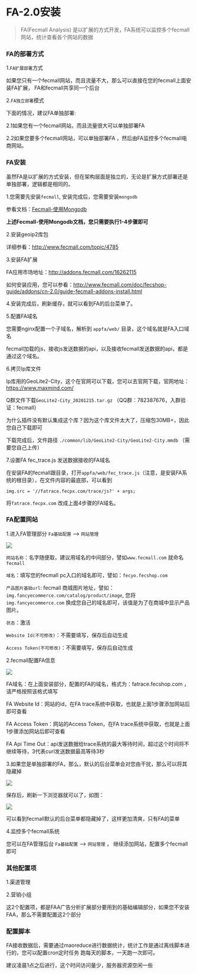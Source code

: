 FA-2.0安装
=======

> FA(Fecmall Analysis) 是以扩展的方式开发，FA系统可以监控多个fecmall网站，统计查看各个网站的数据


### FA的部署方式

1.`FA扩展部署`方式

如果您只有一个fecmall网站，而且流量不大，那么可以直接在您的fecmall上面安装FA扩展，
FA和fecmall共享同一个后台

2.`FA独立部署`模式

下面的情况，建议FA单独部署:

2.1如果您有一个fecmall网站，而且流量很大可以单独部署FA

2.2如果您要多个fecmall网站，可以单独部署FA
，然后由FA监控多个fecmall电商网站。

### FA安装

虽然FA是以扩展的方式安装，但在架构层面是独立的，无论是扩展方式部署还是单独部署，逻辑都是相同的。

1.您需要先安装`fecmall`, 安装完成后，您需要安装`mongodb`

参看文档：[Fecmall-使用Mongodb](http://www.fecmall.com/doc/fecshop-guide/develop/cn-2.0/guide-fecshop-2-use-mongo.html)

**上述Fecmall-使用Mongodb文档，您只需要执行1-4步骤即可**

2.安装geoip2库包

详细参看：http://www.fecmall.com/topic/4785


3.安装FA扩展

FA应用市场地址：http://addons.fecmall.com/16262115

如何安装应用，您可以参看：http://www.fecmall.com/doc/fecshop-guide/addons/cn-2.0/guide-fecmall-addons-install.html


4.安装完成后，刷新缓存，就可以看到FA的后台菜单了。


5.配置FA域名

您需要nginx配置一个子域名，解析到 `appfa/web/` 目录，这个域名就是FA入口域名

fecmall加载的js，接收js发送数据的api，以及接收fecmall发送数据的api，都是通过这个域名。

6.拷贝Ip库文件

Ip库用的GeoLite2-City，这个在官网可以下载，您可以去官网下载，官网地址：https://www.maxmind.com/


Q群文件下载`GeoLite2-City_20201215.tar.gz`  （QQ群：782387676，入群验证：fecmall）


为什么插件没有默认集成这个库？因为这个库文件太大了，压缩包30MB+，因此您自己下载即可


下载完成后，文件路径 `./common/lib/GeoLite2-City/GeoLite2-City.mmdb` （需要您自己上传）


7.设置FA  fec_trace.js 发送数据接收的FA域名

在安装FA的fecmall跟目录，打开`appfa/web/fec_trace.js`（注意，是安装FA系统的根目录），在文件内容的最底部，可以看到

```
img.src = '//fatrace.fecpx.com/trace/js?' + args;
```

将`fatrace.fecpx.com` 改成上面4步骤的FA域名。



### FA配置网站



1.进入FA管理部分 `Fa基础配置`  --> `网站管理`

![](images/fecfa-2.png)


`网站名称`：名字随便取，建议用域名的中间部分，譬如`www.fecmall.com` 就命名 `fecmall`


`域名`：填写您的fecmall pc入口的域名即可，譬如：`fecyo.fecshop.com`

`产品图片基础url`: fecmall 商城图片地址，譬如：`img.fancyecommerce.com/catalog/product/image`, 您将`img.fancyecommerce.com`
换成您自己的域名即可，该值是为了在商城中显示产品图片。


`状态`：激活


`Website Id(不可修改)`：不需要填写，保存后自动生成

`Access Token(不可修改)`：不需要填写，保存后自动生成


2.fecmall配置FA信息


![](images/fecfa-3.png)

FA域名：在上面安装部分，配置的FA的域名，格式为：fatrace.fecshop.com ， 请严格按照该格式填写

FA Website Id：网站的id，在FA trace系统中获取，也就是上面1步骤添加网站后即可查看

FA Access Token：网站的Access Token，在FA trace系统中获取，也就是上面1步骤添加网站后即可查看


FA Api Time Out：api发送数据给trace系统的最大等待时间，超过这个时间将不继续等待，3代表curl发送数据最高等待3秒




3.如果您是单独部署的FA，那么，默认的后台菜单会对您由干扰，那么可以将其隐藏掉

![](images/fecfa-4.png)


保存后，刷新一下浏览器就可以了，如图：



![](images/fecfa-5.png)


可以看到fecmall默认的后台菜单都隐藏掉了，这样更加清爽，只有FA的菜单


4.监控多个fecmall系统

您可以在FA管理后台 `Fa基础配置`  --> `网站管理` ， 继续添加网站，配置多个fecmall即可


### 其他配置项


1.渠道管理 


2.营销小组


这2个配置项，都是FAA广告分析扩展部分要用到的基础编辑部分，如果您不安装FAA，那么不需要配置这2个部分

### 配置脚本


FA接收数据后，需要通过maoreduce进行数据统计，统计工作是通过离线脚本进行的，您可以配置cron定时任务
跑每天的脚本，一天跑一次即可。


建议凌晨1点之后进行，这个时间访问量少，服务器资源空闲一些














